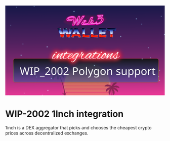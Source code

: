 ![image](../images/2002.png)

# WIP-2002 1Inch integration

1inch is a DEX aggregator that picks and chooses the cheapest crypto prices across decentralized exchanges.

